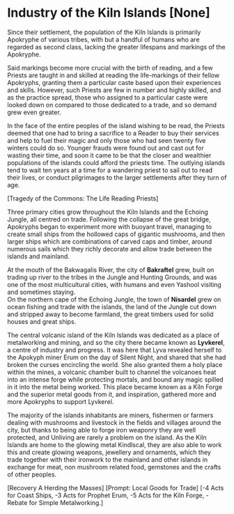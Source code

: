 # Industry of the Kiln Islands [None]

Since their settlement, the population of the Kiln Islands is primarily Apokryphe of various tribes, with but a handful of humans who are regarded as second class, lacking the greater lifespans and markings of the Apokryphe.        

Said markings become more crucial with the birth of reading, and a few Priests are taught in and skilled at reading the life-markings of their fellow Apokryphs, granting them a particular caste based upon their experiences and skills. However, such Priests are few in number and highly skilled, and as the practice spread, those who assigned to a particular caste were looked down on compared to those dedicated to a trade, and so demand grew even greater.     

In the face of the entire peoples of the island wishing to be read, the Priests deemed that one had to bring a sacrifice to a Reader to buy their services and help to fuel their magic and only those who had seen twenty five winters could do so. Younger frauds were found out and cast out for wasting their time, and soon it came to be that the closer and wealthier populations of the islands could afford the priests time. The outlying islands tend to wait ten years at a time for a wandering priest to sail out to read their lives, or conduct pilgrimages to the larger settlements after they turn of age.     

[Tragedy of the Commons: The Life Reading Priests]      

Three primary cities grow throughout the Kiln Islands and the Echoing Jungle, all centred on trade. Following the collapse of the great bridge, Apokryphs began to experiment more with buoyant travel, managing to create small ships from the hollowed caps of gigantic mushrooms, and then larger ships which are combinations of carved caps and timber, around numerous sails which they richly decorate and allow trade between the islands and mainland.     

At the mouth of the Bakwagalis River, the city of **Bakraftel** grew, built on trading up river to the tribes in the Jungle and Hunting Grounds, and was one of the most multicultural cities, with humans and even Yashool visiting and sometimes staying.     
On the northern cape of the Echoing Jungle, the town of **Nisardel** grew on ocean fishing and trade with the islands, the land of the Jungle cut down and stripped away to become farmland, the great timbers used for solid houses and great ships.        

The central volcanic island of the Kiln Islands was dedicated as a place of metalworking and mining, and so the city there became known as **Lyvkerel**, a centre of industry and progress. It was here that Lyva revealed herself to the Apokyph miner Erum on the day of Silent Night, and shared that she had broken the curses encircling the world. She also granted them a holy place within the mines, a volcanic chamber built to channel the volcanoes heat into an intense forge while protecting mortals, and bound any magic spilled in it into the metal being worked. This place became known as a Kiln Forge and the superior metal goods from it, and inspiration, gathered more and more Apokryphs to support Lyvkerel.     

The majority of the islands inhabitants are miners, fishermen or farmers dealing with mushrooms and livestock in the fields and villages around the city, but thanks to being able to forge iron weaponry they are well protected, and Unliving are rarely a problem on the island. 
As the Kiln Islands are home to the glowing metal Kindlscal, they are also able to work this and create glowing weapons, jewellery and ornaments, which they trade together with their ironwork to the mainland and other islands in exchange for meat, non mushroom related food, gemstones and the crafts of other peoples.

[Recovery A Herding the Masses]
[Prompt: Local Goods for Trade]
[-4 Acts for Coast Ships, -3 Acts for Prophet Erum, -5 Acts for the Kiln Forge, -Rebate for Simple Metalworking.]
